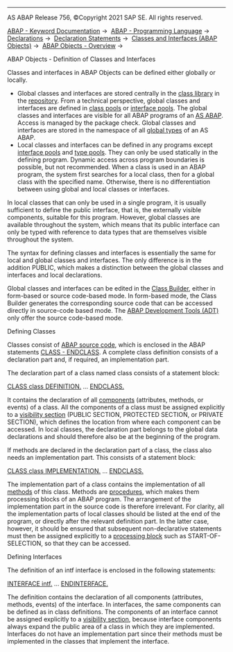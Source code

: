   

* * *

AS ABAP Release 756, ©Copyright 2021 SAP SE. All rights reserved.

[ABAP - Keyword Documentation](javascript:call_link\('abenabap.htm'\)) →  [ABAP - Programming Language](javascript:call_link\('abenabap_reference.htm'\)) →  [Declarations](javascript:call_link\('abendeclarations.htm'\)) →  [Declaration Statements](javascript:call_link\('abenabap_declarations.htm'\)) →  [Classes and Interfaces (ABAP Objects)](javascript:call_link\('abenclasses_and_interfaces.htm'\)) →  [ABAP Objects - Overview](javascript:call_link\('abenabap_objects_oview.htm'\)) → 

ABAP Objects - Definition of Classes and Interfaces

Classes and interfaces in ABAP Objects can be defined either globally or locally.

-   Global classes and interfaces are stored centrally in the [class library](javascript:call_link\('abenclass_library_glosry.htm'\) "Glossary Entry") in the [repository](javascript:call_link\('abenrepository_glosry.htm'\) "Glossary Entry"). From a technical perspective, global classes and interfaces are defined in [class pools](javascript:call_link\('abenclass_pool_glosry.htm'\) "Glossary Entry") or [interface pools](javascript:call_link\('abeninterface_pool_glosry.htm'\) "Glossary Entry"). The global classes and interfaces are visible for all ABAP programs of an [AS ABAP](javascript:call_link\('abenas_abap_glosry.htm'\) "Glossary Entry"). Access is managed by the package check. Global classes and interfaces are stored in the namespace of all [global types](javascript:call_link\('abenglobal_type_glosry.htm'\) "Glossary Entry") of an AS ABAP.
-   Local classes and interfaces can be defined in any programs except [interface pools](javascript:call_link\('abeninterface_pool_glosry.htm'\) "Glossary Entry") and [type pools](javascript:call_link\('abentype_pool_glosry.htm'\) "Glossary Entry"). They can only be used statically in the defining program. Dynamic access across program boundaries is possible, but not recommended. When a class is used in an ABAP program, the system first searches for a local class, then for a global class with the specified name. Otherwise, there is no differentiation between using global and local classes or interfaces.

In local classes that can only be used in a single program, it is usually sufficient to define the public interface, that is, the externally visible components, suitable for this program. However, global classes are available throughout the system, which means that its public interface can only be typed with reference to data types that are themselves visible throughout the system.

The syntax for defining classes and interfaces is essentially the same for local and global classes and interfaces. The only difference is in the addition PUBLIC, which makes a distinction between the global classes and interfaces and local declarations.

Global classes and interfaces can be edited in the [Class Builder](javascript:call_link\('abenclass_builder_glosry.htm'\) "Glossary Entry"), either in form-based or source code-based mode. In form-based mode, the Class Builder generates the corresponding source code that can be accessed directly in source-code based mode. The [ABAP Development Tools (ADT)](javascript:call_link\('abenadt_glosry.htm'\) "Glossary Entry") only offer the source code-based mode.

Defining Classes

Classes consist of [ABAP source code](javascript:call_link\('abenabap_source_code_glosry.htm'\) "Glossary Entry"), which is enclosed in the ABAP statements [CLASS - ENDCLASS](javascript:call_link\('abapclass.htm'\)). A complete class definition consists of a declaration part and, if required, an implementation part.

The declaration part of a class named class consists of a statement block:

[CLASS class DEFINITION.](javascript:call_link\('abapclass.htm'\))
...
[ENDCLASS.](javascript:call_link\('abapendclass.htm'\))

It contains the declaration of all [components](javascript:call_link\('abenclass_components.htm'\)) (attributes, methods, or events) of a class. All the components of a class must be assigned explicitly to a [visibility section](javascript:call_link\('abenclass_visibility.htm'\)) (PUBLIC SECTION, PROTECTED SECTION, or PRIVATE SECTION), which defines the location from where each component can be accessed. In local classes, the declaration part belongs to the global data declarations and should therefore also be at the beginning of the program.

If methods are declared in the declaration part of a class, the class also needs an implementation part. This consists of a statement block:

[CLASS class IMPLEMENTATION.](javascript:call_link\('abapclass.htm'\))
...
[ENDCLASS.](javascript:call_link\('abapendclass.htm'\))

The implementation part of a class contains the implementation of all [methods](javascript:call_link\('abenmethod_glosry.htm'\) "Glossary Entry") of this class. Methods are [procedures](javascript:call_link\('abenprocedure_glosry.htm'\) "Glossary Entry"), which makes them processing blocks of an ABAP program. The arrangement of the implementation part in the source code is therefore irrelevant. For clarity, all the implementation parts of local classes should be listed at the end of the program, or directly after the relevant definition part. In the latter case, however, it should be ensured that subsequent non-declarative statements must then be assigned explicitly to a [processing block](javascript:call_link\('abenprocessing_block_glosry.htm'\) "Glossary Entry") such as START-OF-SELECTION, so that they can be accessed.

Defining Interfaces

The definition of an intf interface is enclosed in the following statements:

[INTERFACE intf.](javascript:call_link\('abapinterface.htm'\))
...
[ENDINTERFACE.](javascript:call_link\('abapendinterface.htm'\))

The definition contains the declaration of all components (attributes, methods, events) of the interface. In interfaces, the same components can be defined as in class definitions. The components of an interface cannot be assigned explicitly to a [visibility section](javascript:call_link\('abenvisibility_section_glosry.htm'\) "Glossary Entry"), because interface components always expand the public area of a class in which they are implemented. Interfaces do not have an implementation part since their methods must be implemented in the classes that implement the interface.
